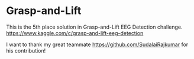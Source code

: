 # Grasp-and-Lift
This is the 5th place solution in Grasp-and-Lift EEG Detection challenge. https://www.kaggle.com/c/grasp-and-lift-eeg-detection

I want to thank my great teammate https://github.com/SudalaiRajkumar for his contribution!
